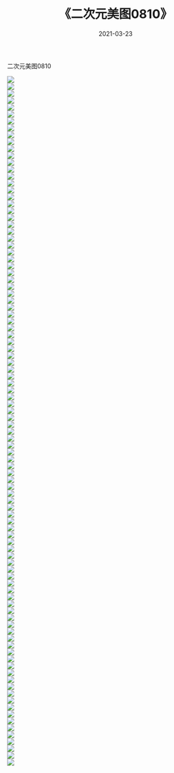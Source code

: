 ﻿---
layout: post
title:  《二次元美图0810》
date:   2021-03-23
img: http://imgx.orgx.ga/二次元/2021/二次元美图0810/000.jpg
categories: [美女, 清纯, 唯美]
---

二次元美图0810

 ![](http://imgx.orgx.ga/二次元/2021/二次元美图0810/001.png) <br>![](http://imgx.orgx.ga/二次元/2021/二次元美图0810/002.png) <br>![](http://imgx.orgx.ga/二次元/2021/二次元美图0810/003.png) <br>![](http://imgx.orgx.ga/二次元/2021/二次元美图0810/004.png) <br>![](http://imgx.orgx.ga/二次元/2021/二次元美图0810/005.png) <br>![](http://imgx.orgx.ga/二次元/2021/二次元美图0810/006.png) <br>![](http://imgx.orgx.ga/二次元/2021/二次元美图0810/007.png) <br>![](http://imgx.orgx.ga/二次元/2021/二次元美图0810/008.png) <br>![](http://imgx.orgx.ga/二次元/2021/二次元美图0810/009.png) <br>![](http://imgx.orgx.ga/二次元/2021/二次元美图0810/010.png) <br>![](http://imgx.orgx.ga/二次元/2021/二次元美图0810/011.png) <br>![](http://imgx.orgx.ga/二次元/2021/二次元美图0810/012.png) <br>![](http://imgx.orgx.ga/二次元/2021/二次元美图0810/013.png) <br>![](http://imgx.orgx.ga/二次元/2021/二次元美图0810/014.png) <br>![](http://imgx.orgx.ga/二次元/2021/二次元美图0810/015.png) <br>![](http://imgx.orgx.ga/二次元/2021/二次元美图0810/016.png) <br>![](http://imgx.orgx.ga/二次元/2021/二次元美图0810/017.png) <br>![](http://imgx.orgx.ga/二次元/2021/二次元美图0810/018.png) <br>![](http://imgx.orgx.ga/二次元/2021/二次元美图0810/019.png) <br>![](http://imgx.orgx.ga/二次元/2021/二次元美图0810/020.png) <br>![](http://imgx.orgx.ga/二次元/2021/二次元美图0810/021.png) <br>![](http://imgx.orgx.ga/二次元/2021/二次元美图0810/022.png) <br>![](http://imgx.orgx.ga/二次元/2021/二次元美图0810/023.png) <br>![](http://imgx.orgx.ga/二次元/2021/二次元美图0810/024.png) <br>![](http://imgx.orgx.ga/二次元/2021/二次元美图0810/025.png) <br>![](http://imgx.orgx.ga/二次元/2021/二次元美图0810/026.png) <br>![](http://imgx.orgx.ga/二次元/2021/二次元美图0810/027.png) <br>![](http://imgx.orgx.ga/二次元/2021/二次元美图0810/028.png) <br>![](http://imgx.orgx.ga/二次元/2021/二次元美图0810/029.png) <br>![](http://imgx.orgx.ga/二次元/2021/二次元美图0810/030.png) <br>![](http://imgx.orgx.ga/二次元/2021/二次元美图0810/031.png) <br>![](http://imgx.orgx.ga/二次元/2021/二次元美图0810/032.png) <br>![](http://imgx.orgx.ga/二次元/2021/二次元美图0810/033.png) <br>![](http://imgx.orgx.ga/二次元/2021/二次元美图0810/034.png) <br>![](http://imgx.orgx.ga/二次元/2021/二次元美图0810/035.png) <br>![](http://imgx.orgx.ga/二次元/2021/二次元美图0810/036.png) <br>![](http://imgx.orgx.ga/二次元/2021/二次元美图0810/037.png) <br>![](http://imgx.orgx.ga/二次元/2021/二次元美图0810/038.png) <br>![](http://imgx.orgx.ga/二次元/2021/二次元美图0810/039.png) <br>![](http://imgx.orgx.ga/二次元/2021/二次元美图0810/040.png) <br>![](http://imgx.orgx.ga/二次元/2021/二次元美图0810/041.png) <br>![](http://imgx.orgx.ga/二次元/2021/二次元美图0810/042.png) <br>![](http://imgx.orgx.ga/二次元/2021/二次元美图0810/043.png) <br>![](http://imgx.orgx.ga/二次元/2021/二次元美图0810/044.png) <br>![](http://imgx.orgx.ga/二次元/2021/二次元美图0810/045.png) <br>![](http://imgx.orgx.ga/二次元/2021/二次元美图0810/046.png) <br>![](http://imgx.orgx.ga/二次元/2021/二次元美图0810/047.png) <br>![](http://imgx.orgx.ga/二次元/2021/二次元美图0810/048.png) <br>![](http://imgx.orgx.ga/二次元/2021/二次元美图0810/049.png) <br>![](http://imgx.orgx.ga/二次元/2021/二次元美图0810/050.png) <br>![](http://imgx.orgx.ga/二次元/2021/二次元美图0810/051.png) <br>![](http://imgx.orgx.ga/二次元/2021/二次元美图0810/052.png) <br>![](http://imgx.orgx.ga/二次元/2021/二次元美图0810/053.png) <br>![](http://imgx.orgx.ga/二次元/2021/二次元美图0810/054.png) <br>![](http://imgx.orgx.ga/二次元/2021/二次元美图0810/055.png) <br>![](http://imgx.orgx.ga/二次元/2021/二次元美图0810/056.png) <br>![](http://imgx.orgx.ga/二次元/2021/二次元美图0810/057.png) <br>![](http://imgx.orgx.ga/二次元/2021/二次元美图0810/058.png) <br>![](http://imgx.orgx.ga/二次元/2021/二次元美图0810/059.png) <br>![](http://imgx.orgx.ga/二次元/2021/二次元美图0810/060.png) <br>![](http://imgx.orgx.ga/二次元/2021/二次元美图0810/061.png) <br>![](http://imgx.orgx.ga/二次元/2021/二次元美图0810/062.png) <br>![](http://imgx.orgx.ga/二次元/2021/二次元美图0810/063.png) <br>![](http://imgx.orgx.ga/二次元/2021/二次元美图0810/064.png) <br>![](http://imgx.orgx.ga/二次元/2021/二次元美图0810/065.png) <br>![](http://imgx.orgx.ga/二次元/2021/二次元美图0810/066.png) <br>![](http://imgx.orgx.ga/二次元/2021/二次元美图0810/067.png) <br>![](http://imgx.orgx.ga/二次元/2021/二次元美图0810/068.png) <br>![](http://imgx.orgx.ga/二次元/2021/二次元美图0810/069.png) <br>![](http://imgx.orgx.ga/二次元/2021/二次元美图0810/070.png) <br>![](http://imgx.orgx.ga/二次元/2021/二次元美图0810/071.png) <br>![](http://imgx.orgx.ga/二次元/2021/二次元美图0810/072.png) <br>![](http://imgx.orgx.ga/二次元/2021/二次元美图0810/073.png) <br>![](http://imgx.orgx.ga/二次元/2021/二次元美图0810/074.png) <br>![](http://imgx.orgx.ga/二次元/2021/二次元美图0810/075.png) <br>![](http://imgx.orgx.ga/二次元/2021/二次元美图0810/076.png) <br>![](http://imgx.orgx.ga/二次元/2021/二次元美图0810/077.png) <br>![](http://imgx.orgx.ga/二次元/2021/二次元美图0810/078.png) <br>![](http://imgx.orgx.ga/二次元/2021/二次元美图0810/079.png) <br>![](http://imgx.orgx.ga/二次元/2021/二次元美图0810/080.png) <br>![](http://imgx.orgx.ga/二次元/2021/二次元美图0810/081.png) <br>![](http://imgx.orgx.ga/二次元/2021/二次元美图0810/082.png) <br>![](http://imgx.orgx.ga/二次元/2021/二次元美图0810/083.png) <br>![](http://imgx.orgx.ga/二次元/2021/二次元美图0810/084.png) <br>![](http://imgx.orgx.ga/二次元/2021/二次元美图0810/085.png) <br>![](http://imgx.orgx.ga/二次元/2021/二次元美图0810/086.png) <br>![](http://imgx.orgx.ga/二次元/2021/二次元美图0810/087.png) <br>![](http://imgx.orgx.ga/二次元/2021/二次元美图0810/088.png) <br>![](http://imgx.orgx.ga/二次元/2021/二次元美图0810/089.png) <br>![](http://imgx.orgx.ga/二次元/2021/二次元美图0810/090.png) <br>![](http://imgx.orgx.ga/二次元/2021/二次元美图0810/091.png) <br>![](http://imgx.orgx.ga/二次元/2021/二次元美图0810/092.png) <br>![](http://imgx.orgx.ga/二次元/2021/二次元美图0810/093.png) <br>![](http://imgx.orgx.ga/二次元/2021/二次元美图0810/094.png) <br>![](http://imgx.orgx.ga/二次元/2021/二次元美图0810/095.png) <br>![](http://imgx.orgx.ga/二次元/2021/二次元美图0810/096.png) <br>![](http://imgx.orgx.ga/二次元/2021/二次元美图0810/097.png) <br>![](http://imgx.orgx.ga/二次元/2021/二次元美图0810/098.png) <br>![](http://imgx.orgx.ga/二次元/2021/二次元美图0810/099.png) <br>![](http://imgx.orgx.ga/二次元/2021/二次元美图0810/100.png) <br>